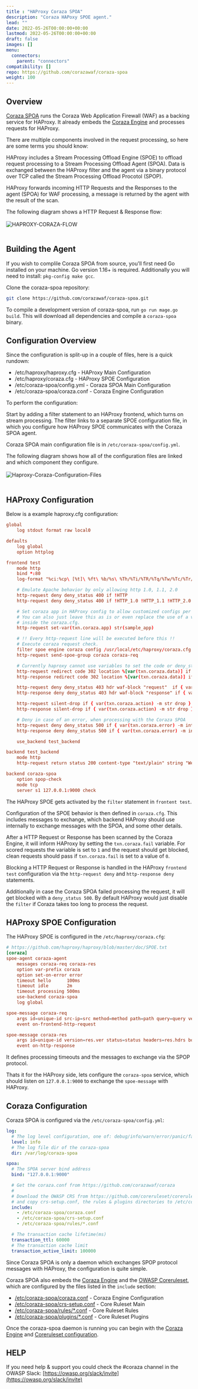 ```yaml
---
title : "HAProxy Coraza SPOA"
description: "Coraza HAPoxy SPOE agent."
lead: ""
date: 2022-05-26T00:00:00+00:00
lastmod: 2022-05-26T00:00:00+00:00
draft: false
images: []
menu:
  connectors:
    parent: "connectors"
compatibility: []
repo: https://github.com/corazawaf/coraza-spoa
weight: 100
---
```


## Overview

[Coraza SPOA](https://github.com/corazawaf/coraza-spoa) runs the Coraza Web
Application Firewall (WAF) as a backing service for HAProxy. It already embeds
the [Coraza Engine](https://github.com/corazawaf/coraza) and processes requests
for HAProxy.

There are multiple components involved in the request processing, so here are
some terms you should know:

HAProxy includes a Stream Processing Offload Engine (SPOE) to offload request
processing to a Stream Processing Offload Agent (SPOA). Data is exchanged
between the HAProxy filter and the agent via a binary protocol over TCP called
the Stream Processing Offload Procotol (SPOP).

HAProxy forwards incoming HTTP Requests and the Responses to the agent (SPOA)
for WAF processing, a message is returned by the agent with the result of the
scan.

The following diagram shows a HTTP Request & Response flow:
<br/>
<br/>
![HAPROXY-CORAZA-FLOW](/images/connectors/coraza_spoa_flow.jpg)
<br/>
<br/>

## Building the Agent

If you wish to complile Coraza SPOA from source, you'll first need Go installed
on your machine. Go version 1.16+ is required. Additionally you will need to
install: `pkg-config make gcc`.

Clone the coraza-spoa repository:

```sh
git clone https://github.com/corazawaf/coraza-spoa.git
```

To compile a development version of coraza-spoa, run `go run mage.go build`.
This will download all dependencies and compile a `coraza-spoa` binary.

## Configuration Overview

Since the configuration is split-up in a couple of files, here is a quick rundown:

- /etc/haproxy/haproxy.cfg - HAProxy Main Configuration
- /etc/haproxy/coraza.cfg  - HAProxy SPOE Configuration
- /etc/coraza-spoa/config.yml - Coraza SPOA Main Configuration
- /etc/coraza-spoa/coraza.conf - Coraza Engine Configuration

To perform the configuration:

Start by adding a filter statement to an HAProxy frontend, which turns on
stream processing. The filter links to a separate SPOE configuration file, in
which you configure how HAProxy SPOE communicates with the Coraza SPOA
agent.

Coraza SPOA main configuration file is in `/etc/coraza-spoa/config.yml`.

The following diagram shows how all of the configuration files are linked and
which component they configure.
<br/>
<br/>
![Haproxy-Coraza-Configuration-Files](/images/connectors/coraza_spoa_config.jpg)
<br/>
<br/>

## HAProxy Configuration

Below is a example haproxy.cfg configuration:

```conf
global
    log stdout format raw local0

defaults
    log global
    option httplog

frontend test
    mode http
    bind *:80
    log-format "%ci:%cp\ [%t]\ %ft\ %b/%s\ %Th/%Ti/%TR/%Tq/%Tw/%Tc/%Tr/%Tt\ %ST\ %B\ %CC\ %CS\ %tsc\ %ac/%fc/%bc/%sc/%rc\ %sq/%bq\ %hr\ %hs\ %{+Q}r\ %[var(txn.coraza.id)]\ spoa-error:\ %[var(txn.coraza.error)]\ waf-hit:\ %[var(txn.coraza.status)]"

    # Emulate Apache behavior by only allowing http 1.0, 1.1, 2.0
    http-request deny deny_status 400 if !HTTP
    http-request deny deny_status 400 if !HTTP_1.0 !HTTP_1.1 !HTTP_2.0

    # Set coraza app in HAProxy config to allow customized configs per host.
    # You can also just leave this as is or even replace the use of a variable
    # inside the coraza.cfg.
    http-request set-var(txn.coraza.app) str(sample_app)

    # !! Every http-request line will be executed before this !!
    # Execute coraza request check.
    filter spoe engine coraza config /usr/local/etc/haproxy/coraza.cfg
    http-request send-spoe-group coraza coraza-req

    # Currently haproxy cannot use variables to set the code or deny_status, so this needs to be manually configured here
    http-request redirect code 302 location %[var(txn.coraza.data)] if { var(txn.coraza.action) -m str redirect }
    http-response redirect code 302 location %[var(txn.coraza.data)] if { var(txn.coraza.action) -m str redirect }

    http-request deny deny_status 403 hdr waf-block "request"  if { var(txn.coraza.action) -m str deny }
    http-response deny deny_status 403 hdr waf-block "response" if { var(txn.coraza.action) -m str deny }

    http-request silent-drop if { var(txn.coraza.action) -m str drop }
    http-response silent-drop if { var(txn.coraza.action) -m str drop }

    # Deny in case of an error, when processing with the Coraza SPOA
    http-request deny deny_status 500 if { var(txn.coraza.error) -m int gt 0 }
    http-response deny deny_status 500 if { var(txn.coraza.error) -m int gt 0 }

    use_backend test_backend

backend test_backend
    mode http
    http-request return status 200 content-type "text/plain" string "Welcome!\n"

backend coraza-spoa
    option spop-check
    mode tcp
    server s1 127.0.0.1:9000 check
```

The HAProxy SPOE gets activated by the `filter` statement in `frontent test`.

Configuration of the SPOE behavior is then defined in `coraza.cfg`. This
includes messages to exchange, which backend HAProxy should use internally to
exchange messages with the SPOA, and some other details.

After a HTTP Request or Response has been scanned by the Coraza Engine, it will
inform HAProxy by setting the `txn.coraza.fail` variable. For scored requests
the variable is set to `1` and the request should get blocked, clean requests
should pass if `txn.coraza.fail` is set to a value of `0`.

Blocking a HTTP Request or Response is handled in the HAProxy `frontend test`
configuration via the `http-request deny` and `http-response deny`
statements.

Additionally in case the Coraza SPOA failed processing the request, it will get
blocked with a `deny_status 500`. By default HAProxy would just disable the
`filter` if Coraza takes too long to process the request.

## HAProxy SPOE Configuration

The HAProxy SPOE is configured in the `/etc/haproxy/coraza.cfg`:

```conf
# https://github.com/haproxy/haproxy/blob/master/doc/SPOE.txt
[coraza]
spoe-agent coraza-agent
    messages coraza-req coraza-res
    option var-prefix coraza
    option set-on-error error
    timeout hello      100ms
    timeout idle       2m
    timeout processing 500ms
    use-backend coraza-spoa
    log global

spoe-message coraza-req
    args id=unique-id src-ip=src method=method path=path query=query version=req.ver headers=req.hdrs body=req.body
    event on-frontend-http-request

spoe-message coraza-res
    args id=unique-id version=res.ver status=status headers=res.hdrs body=res.body
    event on-http-response
```

It defines processing timeouts and the messages to exchange via the SPOP protocol.

Thats it for the HAProxy side, lets configure the `coraza-spoa` service, which
should listen on `127.0.0.1:9000` to exchange the `spoe-message` with HAProxy.

## Coraza Configuration

Coraza SPOA is configured via the `/etc/coraza-spoa/config.yml`:

```yaml
log:
  # The log level configuration, one of: debug/info/warn/error/panic/fatal
  level: info
  # The log file dir of the coraza-spoa
  dir: /var/log/coraza-spoa

spoa:
  # The SPOA server bind address
  bind: "127.0.0.1:9000"

  # Get the coraza.conf from https://github.com/corazawaf/coraza
  #
  # Download the OWASP CRS from https://github.com/coreruleset/coreruleset/releases
  # and copy crs-setup.conf, the rules & plugins directories to /etc/coraza-spoa
  include:
    - /etc/coraza-spoa/coraza.conf
    - /etc/coraza-spoa/crs-setup.conf
    - /etc/coraza-spoa/rules/*.conf

  # The transaction cache lifetime(ms)
  transaction_ttl: 60000
  # The transaction cache limit
  transaction_active_limit: 100000
```

Since Coraza SPOA is only a daemon which exchanges SPOP protocol messages with
HAProxy, the configuration is quite simple.

Coraza SPOA also embeds the [Coraza Engine](https://github.com/corazawaf/coraza) and the
[OWASP Coreruleset](https://coreruleset.org), which are configured by the files
listed in the `include` section:

- [/etc/coraza-spoa/coraza.conf](https://github.com/corazawaf/coraza/blob/v2/master/coraza.conf-recommended) - Coraza Engine Configuration
- [/etc/coraza-spoa/crs-setup.conf](https://github.com/coreruleset/coreruleset/blob/v4.0/dev/crs-setup.conf.example) - Core Ruleset Main
- [/etc/coraza-spoa/rules/*.conf](https://github.com/coreruleset/coreruleset/tree/v4.0/dev/rules) - Core Ruleset Rules
- [/etc/coraza-spoa/plugins/*.conf](https://github.com/coreruleset/coreruleset/tree/v4.0/dev/plugins) - Core Ruleset Plugins

Once the coraza-spoa daemon is running you can begin with the
[Coraza Engine](http://localhost:1313/docs/seclang/directives/) and
[Coreruleset configuration](https://coreruleset.org/docs/).

## HELP

If you need help & support you could check the #coraza channel in the OWASP Slack: [https://owasp.org/slack/invite](https://owasp.org/slack/invite)
